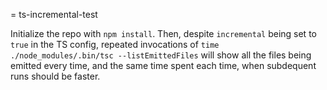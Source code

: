 = ts-incremental-test

Initialize the repo with `npm install`. Then, despite `incremental` being set to `true` in the TS config, repeated invocations of `time ./node_modules/.bin/tsc --listEmittedFiles` will show all the files being emitted every time, and the same time spent each time, when subdequent runs should be faster.